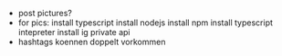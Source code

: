 - post pictures?
- for pics:
install typescript
install nodejs
install npm
install typescript intepreter
install ig private api
- hashtags koennen doppelt vorkommen
